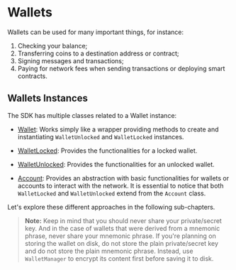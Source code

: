 # Wallets

Wallets can be used for many important things, for instance:

1. Checking your balance;
2. Transferring coins to a destination address or contract;
3. Signing messages and transactions;
4. Paying for network fees when sending transactions or deploying smart contracts.

## Wallets Instances

The SDK has multiple classes related to a Wallet instance:

- [Wallet](https://fuels-ts-docs-api.vercel.app/classes/_fuel_ts_account.Wallet.html): Works simply like a wrapper providing methods to create and instantiating `WalletUnlocked` and `WalletLocked` instances.

- [WalletLocked](https://fuels-ts-docs-api.vercel.app/classes/_fuel_ts_account.WalletUnlocked.html): Provides the functionalities for a locked wallet.

- [WalletUnlocked](https://fuels-ts-docs-api.vercel.app/Account/WalletUnlocked.md): Provides the functionalities for an unlocked wallet.

- [Account](https://fuels-ts-docs-api.vercel.app/classes/_fuel_ts_account.Account.html): Provides an abstraction with basic functionalities for wallets or accounts to interact with the network. It is essential to notice that both `WalletLocked` and `WalletUnlocked` extend from the `Account` class.

Let's explore these different approaches in the following sub-chapters.

> **Note:** Keep in mind that you should never share your private/secret key. And in the case of wallets that were derived from a mnemonic phrase, never share your mnemonic phrase. If you're planning on storing the wallet on disk, do not store the plain private/secret key and do not store the plain mnemonic phrase. Instead, use `WalletManager` to encrypt its content first before saving it to disk.
